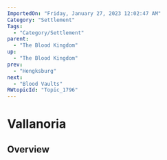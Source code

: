 ```yaml
---
ImportedOn: "Friday, January 27, 2023 12:02:47 AM"
Category: "Settlement"
Tags:
  - "Category/Settlement"
parent:
  - "The Blood Kingdom"
up:
  - "The Blood Kingdom"
prev:
  - "Hengksburg"
next:
  - "Blood Vaults"
RWtopicId: "Topic_1796"
---
```

# Vallanoria
## Overview
